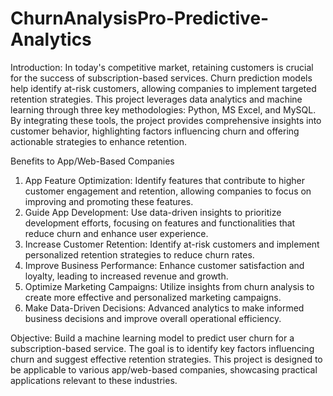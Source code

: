 # ChurnAnalysisPro-Predictive-Analytics
Introduction: 
In today's competitive market, retaining customers is crucial for the success of subscription-based services. Churn prediction models help identify at-risk customers, allowing companies to implement targeted retention strategies. This project leverages data analytics and machine learning through three key methodologies: Python, MS Excel, and MySQL. By integrating these tools, the project provides comprehensive insights into customer behavior, highlighting factors influencing churn and offering actionable strategies to enhance retention.

Benefits to App/Web-Based Companies
1.	App Feature Optimization: Identify features that contribute to higher customer engagement and retention, allowing companies to focus on improving and promoting these features.
2.	Guide App Development: Use data-driven insights to prioritize development efforts, focusing on features and functionalities that reduce churn and enhance user experience.
3.	Increase Customer Retention: Identify at-risk customers and implement personalized retention strategies to reduce churn rates.
4.	Improve Business Performance: Enhance customer satisfaction and loyalty, leading to increased revenue and growth.
5.	Optimize Marketing Campaigns: Utilize insights from churn analysis to create more effective and personalized marketing campaigns.
6.	Make Data-Driven Decisions: Advanced analytics to make informed business decisions and improve overall operational efficiency.

   
Objective:
Build a machine learning model to predict user churn for a subscription-based service. The goal is to identify key factors influencing churn and suggest effective retention strategies. This project is designed to be applicable to various app/web-based companies, showcasing practical applications relevant to these industries.
